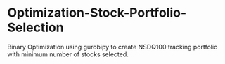 # Optimization-Stock-Portfolio-Selection
Binary Optimization using gurobipy to create NSDQ100 tracking portfolio with minimum number of stocks selected.
